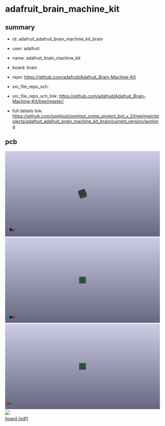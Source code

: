 # adafruit_brain_machine_kit
 
## summary 
* id: adafruit_adafruit_brain_machine_kit_brain
* user: adafruit
* name: adafruit_brain_machine_kit
* board: brain
* repo: https://github.com/adafruit/Adafruit_Brain-Machine-Kit



* src_file_repo_sch: 
* src_file_repo_sch_link: https://github.com/adafruit/Adafruit_Brain-Machine-Kit/tree/master/
* full details link: https://github.com/oomlout/oomlout_oomp_project_bot_v_2/tree/main/projects/adafruit_adafruit_brain_machine_kit_brain/current_version/working  


## pcb  
![](working_3d_600.png) 
![](working_3d_front_600.png)  
![](working_3d_back_600.png)  
![](working_600.png)  
[board (pdf)](working.pdf)  




